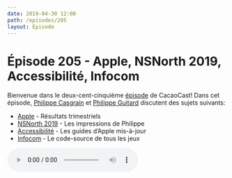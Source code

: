 ```yaml
---
date: 2019-04-30 12:00
path: /episodes/205
layout: Episode
---
```

# Épisode 205 - Apple, NSNorth 2019, Accessibilité, Infocom
<p>Bienvenue dans le deux-cent-cinqui&egrave;me&nbsp;<a href="https://archive.org/download/cacaocast/cacaocast_205.mp3" title="CacaoCast Episode 205">épisode</a> de CacaoCast! Dans cet épisode, <a href="http://www.twitter.com/philippec" title="Philippe Casgrain sur Twitter">Philippe Casgrain</a> et <a href="http://www.twitter.com/philippeguitard" title="Philippe Guitard sur Twitter">Philippe Guitard</a> discutent des sujets suivants:</p>
<ul>
<li><a href="https://www.imore.com/apple-q2-2019" title="Apple">Apple</a> - Résultats trimestriels</li>
<li><a href="https://nsnorth.ca" title="NSNorth 2019">NSNorth 2019</a> - Les impressions de Philippe</li>
<li><a href="https://developer.apple.com/design/human-interface-guidelines/accessibility/overview/introduction/" title="Accessibilité">Accessibilité</a> - Les guides d’Apple mis-à-jour</li>
<li><a href="https://github.com/historicalsource" title="Infocom">Infocom</a> - Le code-source de tous les jeux</li>
</ul>
<p><audio controls><source src="https://archive.org/download/cacaocast/cacaocast_205.mp3" type="audio/mpeg"><source src="https://archive.org/download/cacaocast/cacaocast_205.mp3" type="audio/mp4">Votre navigateur ne supporte pas l'élément audio / Your browser does not support the audio element.</audio></p>

